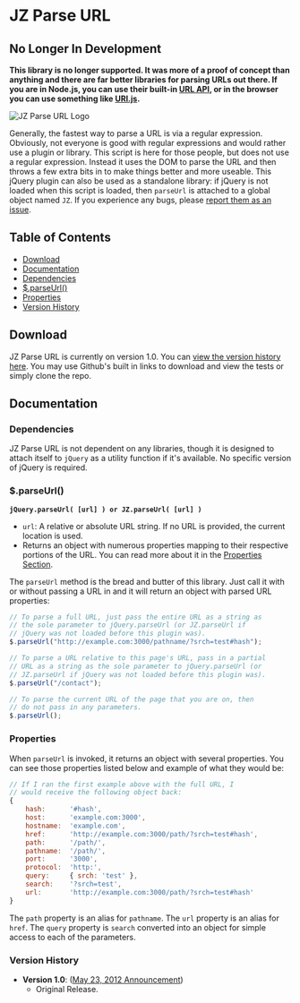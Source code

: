 # JZ Parse URL

## No Longer In Development

**This library is no longer supported. It was more of a proof of concept than anything and there are far better libraries for parsing URLs out there. If you are in Node.js, you can use their built-in [URL API](https://nodejs.org/api/url.html), or in the browser you can use something like [URI.js](http://medialize.github.io/URI.js/).**

![JZ Parse URL Logo](http://joezimjs.com/wp-content/uploads/parse_url_logo.png "JZ Parse URL Logo")

Generally, the fastest way to parse a URL is via a regular expression. Obviously, not everyone is good with regular expressions and would rather use a plugin or library. This script is here for those people, but does not use a regular expression. Instead it uses the DOM to parse the URL and then throws a few extra bits in to make things better and more useable. This jQuery plugin can also be used as a standalone library: if jQuery is not loaded when this script is loaded, then `parseUrl` is attached to a global object named `JZ`. If you experience any bugs, please [report them as an issue](https://github.com/joezimjs/JZ-Parse-URL/issues "Issue Reporting").

## Table of Contents

*   [Download](#download)
*   [Documentation](#documentation)
*   [Dependencies](#dependencies)
*   [$.parseUrl()](#parseurl)
*   [Properties](#properties)
*   [Version History](#version-history)

## Download

JZ Parse URL is currently on version 1.0\. You can [view the version history here](#toc-version). You may use Github's built in links to download and view the tests or simply clone the repo.

## Documentation

### Dependencies

JZ Parse URL is not dependent on any libraries, though it is designed to attach itself to `jQuery` as a utility function if it's available. No specific version of jQuery is required.

### $.parseUrl()

**`jQuery.parseUrl( [url] ) or JZ.parseUrl( [url] )`**

- `url`: A relative or absolute URL string. If no URL is provided, the current location is used.
- Returns an object with numerous properties mapping to their respective portions of the URL. You can read more about it in the [Properties Section](#toc-props).

The `parseUrl` method is the bread and butter of this library. Just call it with or without passing a URL in and it will return an object with parsed URL properties:

```js
// To parse a full URL, just pass the entire URL as a string as
// the sole parameter to jQuery.parseUrl (or JZ.parseUrl if
// jQuery was not loaded before this plugin was).
$.parseUrl("http://example.com:3000/pathname/?srch=test#hash");

// To parse a URL relative to this page's URL, pass in a partial
// URL as a string as the sole parameter to jQuery.parseUrl (or
// JZ.parseUrl if jQuery was not loaded before this plugin was).
$.parseUrl("/contact");

// To parse the current URL of the page that you are on, then
// do not pass in any parameters.
$.parseUrl();
```

### Properties

When `parseUrl` is invoked, it returns an object with several properties. You can see those properties listed below and example of what they would be:

```js
// If I ran the first example above with the full URL, I
// would receive the following object back:
{
    hash:      '#hash',
    host:      'example.com:3000',
    hostname:  'example.com',
    href:      'http://example.com:3000/path/?srch=test#hash',
    path:      '/path/',
    pathname:  '/path/',
    port:      '3000',
    protocol:  'http:',
    query:     { srch: 'test' },
    search:    '?srch=test',
    url:       'http://example.com:3000/path/?srch=test#hash'
}
```

The `path` property is an alias for `pathname`. The `url` property is an alias for `href`. The `query` property is `search` converted into an object for simple access to each of the parameters.

### Version History

- **Version 1.0**: ([May 23, 2012 Announcement](/javascript/new-project-released-jz-parse-url-jquery-plugin/ "New Project Released: JZ Parse URL jQuery Plugin"))
  - Original Release.
